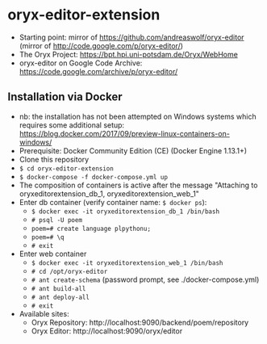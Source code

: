 # oryx-editor-extension
* Starting point: mirror of https://github.com/andreaswolf/oryx-editor (mirror of http://code.google.com/p/oryx-editor/)
* The Oryx Project: https://bpt.hpi.uni-potsdam.de/Oryx/WebHome
* oryx-editor on Google Code Archive: https://code.google.com/archive/p/oryx-editor/

## Installation via Docker
* nb: the installation has not been attempted on Windows systems which requires some additional setup: https://blog.docker.com/2017/09/preview-linux-containers-on-windows/
* Prerequisite: Docker Community Edition (CE) (Docker Engine 1.13.1+)
* Clone this repository
* `$ cd oryx-editor-extension`
* `$ docker-compose -f docker-compose.yml up`
* The composition of containers is active after the message "Attaching to oryxeditorextension_db_1, oryxeditorextension_web_1"
* Enter db container (verify container name: `$ docker ps`):
    * `$ docker exec -it oryxeditorextension_db_1 /bin/bash`
    * `# psql -U poem`
    * `poem=# create language plpythonu;`
    * `poem=# \q`
    * `# exit`
* Enter web container
    * `$ docker exec -it oryxeditorextension_web_1 /bin/bash`
    * `# cd /opt/oryx-editor`
    * `# ant create-schema` (password prompt, see ./docker-compose.yml)
    * `# ant build-all`
    * `# ant deploy-all`
    * `# exit`
* Available sites:
    * Oryx Repository: http://localhost:9090/backend/poem/repository
    * Oryx Editor: http://localhost:9090/oryx/editor
